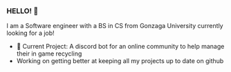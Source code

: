 ### HELLO! 👋

I am a Software engineer with a BS in CS from Gonzaga University currently looking for a job!
- 🔭 Current Project: A discord bot for an online community to help manage their in game recycling
- Working on getting better at keeping all my projects up to date on github

<!--
**ALee888/ALee888** is a ✨ _special_ ✨ repository because its `README.md` (this file) appears on your GitHub profile.

Here are some ideas to get you started:

- 🔭 Current Project: A discord bot for an online community to help manage their in game recycling
-->
